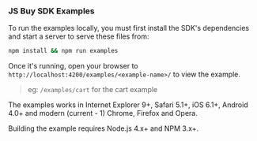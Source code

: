 ### JS Buy SDK Examples

To run the examples locally, you must first install the SDK's
dependencies and start a server to serve these files from:

```bash
npm install && npm run examples
```

Once it's running, open your browser to `http://localhost:4200/examples/<example-name>/` to view the example.

> eg: `/examples/cart` for the cart example

The examples works in Internet Explorer 9+, Safari 5.1+, iOS 6.1+,
Android 4.0+ and modern (current - 1) Chrome, Firefox and Opera.

Building the example requires Node.js 4.x+ and NPM 3.x+.
